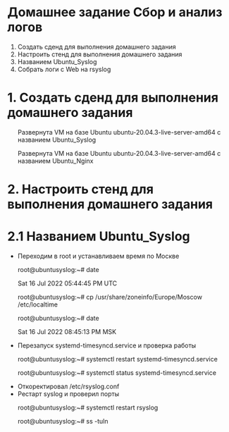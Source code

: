 # Домашнее задание Сбор и анализ логов  
<ol> 
  <li>Создать сденд для выполнения домашнего задания
  <li> Настроить стенд для выполнения домашнего задания
  <li> Названием Ubuntu_Syslog  
  <li> Собрать логи с Web на rsyslog
</ol>  

# 1. Создать сденд для выполнения домашнего задания
<ul>
  <p> Развернута VM на базе Ubuntu ubuntu-20.04.3-live-server-amd64 с названием Ubuntu_Syslog
  <p> Развернута VM на базе Ubuntu ubuntu-20.04.3-live-server-amd64 с названием Ubuntu_Nginx   
</ul> 

# 2. Настроить стенд для выполнения домашнего задания

# 2.1 Названием Ubuntu_Syslog
  <ul>
  <li> Переходим в root и устанавливаем время по Москве</li>
  <p> root@ubuntusyslog:~# date
  <p> Sat 16 Jul 2022 05:44:45 PM UTC
  <p> root@ubuntusyslog:~# cp /usr/share/zoneinfo/Europe/Moscow /etc/localtime
  <p> root@ubuntusyslog:~# date
  <p> Sat 16 Jul 2022 08:45:13 PM MSK  
  
  <li> Перезапуск systemd-timesyncd.service и проверка работы</li>
  <p> root@ubuntusyslog:~# systemctl restart systemd-timesyncd.service
  <p> root@ubuntusyslog:~# systemctl status systemd-timesyncd.service
      
  <li> Откоректировал /etc/rsyslog.conf</li>
   
  <li> Рестарт syslog и проверил порты</li>
  <p> root@ubuntusyslog:~# systemctl restart rsyslog
  <p> root@ubuntusyslog:~# ss -tuln
 
  </ul>
